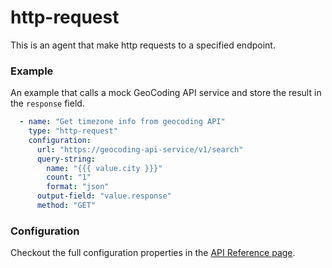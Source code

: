 # http-request

This is an agent that make http requests to a specified endpoint.

### Example

An example that calls a mock GeoCoding API service and store the result in the `response` field.

```yaml
  - name: "Get timezone info from geocoding API"
    type: "http-request"
    configuration:
      url: "https://geocoding-api-service/v1/search"
      query-string:
        name: "{{{ value.city }}}"
        count: "1"
        format: "json"
      output-field: "value.response"
      method: "GET"
```


### Configuration

Checkout the full configuration properties in the [API Reference page](../../building-applications/api-reference/agents.md#http-request).